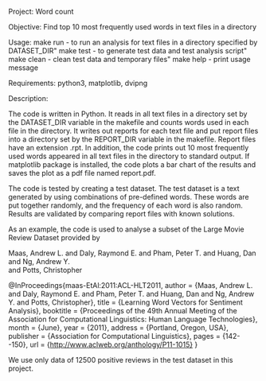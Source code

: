 Project: Word count

Objective: Find top 10 most frequently used words in text files in a directory

Usage: make run - to run an analysis for text files in a directory specified by DATASET_DIR"
       make test - to generate test data and test analysis script"
       make clean - clean test data and temporary files"
       make help - print usage message 

Requirements: python3, matplotlib, dvipng

Description:

The code is written in Python. It reads in all text files in a directory set by the DATASET_DIR 
variable in the makefile and counts words used in each file in the directory. It writes out reports 
for each text file and put report files into a directory set by the REPORT_DIR variable in the 
makefile. Report files have an extension .rpt. In addition, the code prints out 10 most frequently 
used words appeared in all text files in the directory to standard output. If matplotlib package 
is installed, the code plots a bar chart of the results and saves the plot as a pdf file named 
report.pdf. 

The code is tested by creating a test dataset. The test dataset is a text generated by using 
combinations of pre-defined words. These words are put together randomly, and the frequency of
each word is also random. Results are validated by comparing report files with known solutions. 

As an example, the code is used to analyse a subset of the Large Movie Review Dataset provided by 

Maas, Andrew L.  and  Daly, Raymond E.  and  Pham, Peter T.  and  Huang, Dan  and  Ng, Andrew Y.  
and  Potts, Christopher

@InProceedings{maas-EtAl:2011:ACL-HLT2011,
  author    = {Maas, Andrew L.  and  Daly, Raymond E.  and  Pham, Peter T.  and  Huang, Dan  and  Ng, Andrew Y.  and  Potts, Christopher},
  title     = {Learning Word Vectors for Sentiment Analysis},
  booktitle = {Proceedings of the 49th Annual Meeting of the Association for Computational Linguistics: Human Language Technologies},
  month     = {June},
  year      = {2011},
  address   = {Portland, Oregon, USA},
  publisher = {Association for Computational Linguistics},
  pages     = {142--150},
  url       = {http://www.aclweb.org/anthology/P11-1015}
}

We use only data of 12500 positive reviews in the test dataset in this project.